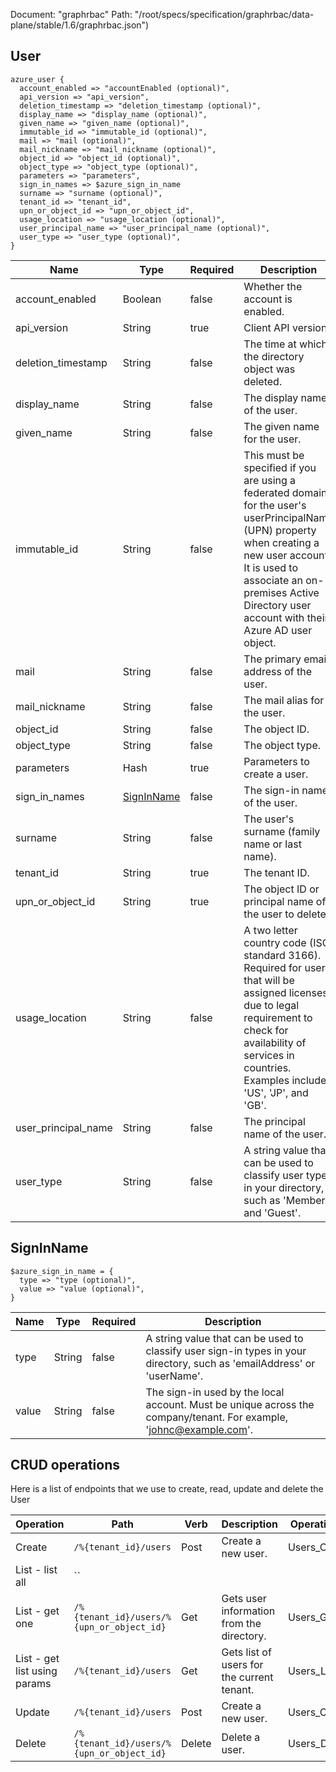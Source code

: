 Document: "graphrbac"
Path: "/root/specs/specification/graphrbac/data-plane/stable/1.6/graphrbac.json")

## User

```puppet
azure_user {
  account_enabled => "accountEnabled (optional)",
  api_version => "api_version",
  deletion_timestamp => "deletion_timestamp (optional)",
  display_name => "display_name (optional)",
  given_name => "given_name (optional)",
  immutable_id => "immutable_id (optional)",
  mail => "mail (optional)",
  mail_nickname => "mail_nickname (optional)",
  object_id => "object_id (optional)",
  object_type => "object_type (optional)",
  parameters => "parameters",
  sign_in_names => $azure_sign_in_name
  surname => "surname (optional)",
  tenant_id => "tenant_id",
  upn_or_object_id => "upn_or_object_id",
  usage_location => "usage_location (optional)",
  user_principal_name => "user_principal_name (optional)",
  user_type => "user_type (optional)",
}
```

| Name        | Type           | Required       | Description       |
| ------------- | ------------- | ------------- | ------------- |
|account_enabled | Boolean | false | Whether the account is enabled. |
|api_version | String | true | Client API version. |
|deletion_timestamp | String | false | The time at which the directory object was deleted. |
|display_name | String | false | The display name of the user. |
|given_name | String | false | The given name for the user. |
|immutable_id | String | false | This must be specified if you are using a federated domain for the user's userPrincipalName (UPN) property when creating a new user account. It is used to associate an on-premises Active Directory user account with their Azure AD user object. |
|mail | String | false | The primary email address of the user. |
|mail_nickname | String | false | The mail alias for the user. |
|object_id | String | false | The object ID. |
|object_type | String | false | The object type. |
|parameters | Hash | true | Parameters to create a user. |
|sign_in_names | [SignInName](#signinname) | false | The sign-in names of the user. |
|surname | String | false | The user's surname (family name or last name). |
|tenant_id | String | true | The tenant ID. |
|upn_or_object_id | String | true | The object ID or principal name of the user to delete. |
|usage_location | String | false | A two letter country code (ISO standard 3166). Required for users that will be assigned licenses due to legal requirement to check for availability of services in countries. Examples include: 'US', 'JP', and 'GB'. |
|user_principal_name | String | false | The principal name of the user. |
|user_type | String | false | A string value that can be used to classify user types in your directory, such as 'Member' and 'Guest'. |
        
## SignInName

```puppet
$azure_sign_in_name = {
  type => "type (optional)",
  value => "value (optional)",
}
```

| Name        | Type           | Required       | Description       |
| ------------- | ------------- | ------------- | ------------- |
|type | String | false | A string value that can be used to classify user sign-in types in your directory, such as 'emailAddress' or 'userName'. |
|value | String | false | The sign-in used by the local account. Must be unique across the company/tenant. For example, 'johnc@example.com'. |



## CRUD operations

Here is a list of endpoints that we use to create, read, update and delete the User

| Operation | Path | Verb | Description | OperationID |
| ------------- | ------------- | ------------- | ------------- | ------------- |
|Create|`/%{tenant_id}/users`|Post|Create a new user.|Users_Create|
|List - list all|``||||
|List - get one|`/%{tenant_id}/users/%{upn_or_object_id}`|Get|Gets user information from the directory.|Users_Get|
|List - get list using params|`/%{tenant_id}/users`|Get|Gets list of users for the current tenant.|Users_List|
|Update|`/%{tenant_id}/users`|Post|Create a new user.|Users_Create|
|Delete|`/%{tenant_id}/users/%{upn_or_object_id}`|Delete|Delete a user.|Users_Delete|